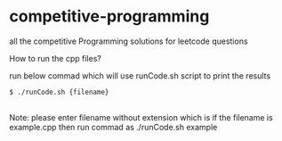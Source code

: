 # competitive-programming
all the competitive Programming solutions for leetcode questions

How to run the cpp files?

run below commad which will use runCode.sh script to print the results


```bash
$ ./runCode.sh {filename}   
  
```
Note: please enter filename without extension which is if the filename is example.cpp then run commad as 
./runCode.sh example
